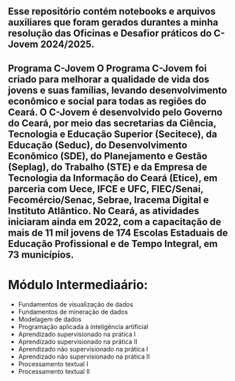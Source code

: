 Esse repositório contém notebooks e arquivos auxiliares que foram gerados durantes a minha resolução das Oficinas e Desafior práticos do C-Jovem 2024/2025.
---
Programa C-Jovem
O Programa C-Jovem foi criado para melhorar a qualidade de vida dos jovens e suas famílias, levando desenvolvimento econômico e social para todas as regiões do Ceará.
O C-Jovem é desenvolvido pelo Governo do Ceará, por meio das secretarias da Ciência, Tecnologia e Educação Superior (Secitece), da Educação (Seduc), do Desenvolvimento Econômico (SDE), do Planejamento e Gestão (Seplag), do Trabalho (STE) e da Empresa de Tecnologia da Informação do Ceará (Etice), em parceria com Uece, IFCE e UFC, FIEC/Senai, Fecomércio/Senac, Sebrae, Iracema Digital e Instituto Atlântico.
No Ceará, as atividades iniciaram ainda em 2022, com a capacitação de mais de 11 mil jovens de 174 Escolas Estaduais de Educação Profissional e de Tempo Integral, em 73 municípios.
---

# Módulo Intermediaário:

- Fundamentos de visualização de dados
- Fundamentos de mineração de dados
- Modelagem de dados
- Programação aplicada à inteligência artificial
- Aprendizado supervisionado na prática I
- Aprendizado supervisionado na prática II
- Aprendizado não supervisionado na prática I
- Aprendizado não supervisionado na prática II
- Processamento textual I
- Processamento textual II
 

